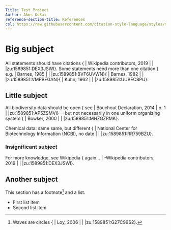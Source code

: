 ```yaml
---
Title: Test Project  
Author: Akos Kokai  
reference-section-title: References  
csl: https://raw.githubusercontent.com/citation-style-language/styles/master/apa.csl
---
```


# Big subject #

All statements should have citations { | Wikipedia contributors, 2019 | | |zu:1589851:DEX3JSWI}. Some statements need more than one citation { e.g. | Barnes, 1985 | | |zu:1589851:BVF6UVWN}{ | Barnes, 1982 | | |zu:1589851:VMPBFGAN}{ | Kuhn, 1962 | | |zu:1589851:UUBEC8PU}.

## Little subject ##

All biodiversity data should be open { see | Bouchout Declaration, 2014 | p. 1 | |zu:1589851:AP5ZSMVI}---but not necessarily in one uniform organizing system { | Bowker, 2000 | | |zu:1589851:MHZGZRMK}.

Chemical data: same same, but different { | National Center for Biotechnology Information (NCBI), no date | | |zu:1589851:RR759BZU}.

### Insignificant subject ###

For more knowledge, see Wikipedia { again... | -Wikipedia contributors, 2019 | | |zu:1589851:DEX3JSWI}.

## Another subject ##

This section has a footnote[^fn1] and a list.

* First list item
* Second list item


[^fn1]: Waves are circles { | Loy, 2006 | | |zu:1589851:G27C99S2}.